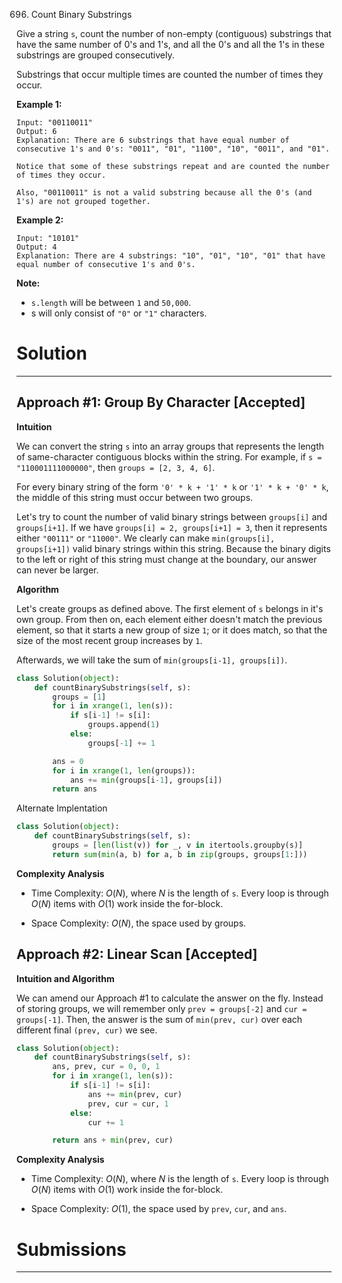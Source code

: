 696. Count Binary Substrings

Give a string `s`, count the number of non-empty (contiguous) substrings that have the same number of 0's and 1's, and all the 0's and all the 1's in these substrings are grouped consecutively.

Substrings that occur multiple times are counted the number of times they occur.

**Example 1:**
```
Input: "00110011"
Output: 6
Explanation: There are 6 substrings that have equal number of consecutive 1's and 0's: "0011", "01", "1100", "10", "0011", and "01".

Notice that some of these substrings repeat and are counted the number of times they occur.

Also, "00110011" is not a valid substring because all the 0's (and 1's) are not grouped together.
```

**Example 2:**
```
Input: "10101"
Output: 4
Explanation: There are 4 substrings: "10", "01", "10", "01" that have equal number of consecutive 1's and 0's.
```

**Note:**

* `s.length` will be between `1` and `50,000`.
* s will only consist of `"0"` or `"1"` characters.

# Solution
---
## Approach #1: Group By Character [Accepted]
**Intuition**

We can convert the string `s` into an array groups that represents the length of same-character contiguous blocks within the string. For example, if `s = "110001111000000"`, then `groups = [2, 3, 4, 6]`.

For every binary string of the form `'0' * k + '1' * k` or `'1' * k + '0' * k`, the middle of this string must occur between two groups.

Let's try to count the number of valid binary strings between `groups[i]` and `groups[i+1]`. If we have `groups[i] = 2, groups[i+1] = 3`, then it represents either `"00111"` or `"11000"`. We clearly can make `min(groups[i], groups[i+1])` valid binary strings within this string. Because the binary digits to the left or right of this string must change at the boundary, our answer can never be larger.

**Algorithm**

Let's create groups as defined above. The first element of `s` belongs in it's own group. From then on, each element either doesn't match the previous element, so that it starts a new group of size `1`; or it does match, so that the size of the most recent group increases by `1`.

Afterwards, we will take the sum of `min(groups[i-1], groups[i])`.

```python
class Solution(object):
    def countBinarySubstrings(self, s):
        groups = [1]
        for i in xrange(1, len(s)):
            if s[i-1] != s[i]:
                groups.append(1)
            else:
                groups[-1] += 1

        ans = 0
        for i in xrange(1, len(groups)):
            ans += min(groups[i-1], groups[i])
        return ans
```

Alternate Implentation
```python
class Solution(object):
    def countBinarySubstrings(self, s):
        groups = [len(list(v)) for _, v in itertools.groupby(s)]
        return sum(min(a, b) for a, b in zip(groups, groups[1:]))
```

**Complexity Analysis**

* Time Complexity: $O(N)$, where $N$ is the length of `s`. Every loop is through $O(N)$ items with $O(1)$ work inside the for-block.

* Space Complexity: $O(N)$, the space used by groups.

## Approach #2: Linear Scan [Accepted]
**Intuition and Algorithm**

We can amend our Approach #1 to calculate the answer on the fly. Instead of storing groups, we will remember only `prev = groups[-2]` and `cur = groups[-1]`. Then, the answer is the sum of `min(prev, cur)` over each different final `(prev, cur)` we see.

```python
class Solution(object):
    def countBinarySubstrings(self, s):
        ans, prev, cur = 0, 0, 1
        for i in xrange(1, len(s)):
            if s[i-1] != s[i]:
                ans += min(prev, cur)
                prev, cur = cur, 1
            else:
                cur += 1

        return ans + min(prev, cur)
```

**Complexity Analysis**

* Time Complexity: $O(N)$, where $N$ is the length of `s`. Every loop is through $O(N)$ items with $O(1)$ work inside the for-block.

* Space Complexity: $O(1)$, the space used by `prev`, `cur`, and `ans`.

# Submissions
---
